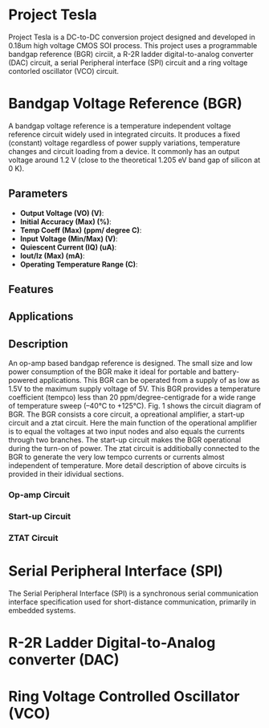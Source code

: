 # Project Tesla
Project Tesla is a DC-to-DC conversion project designed and developed in 0.18um high voltage CMOS SOI process. This project uses a programmable bandgap reference (BGR) circiit, a R-2R ladder digital-to-analog converter (DAC) circuit, a serial Peripheral interface (SPI) circuit and a ring voltage contorled oscillator (VCO) circuit.
# Bandgap Voltage Reference (BGR)
A bandgap voltage reference is a temperature independent voltage reference circuit widely used in integrated circuits. It produces a fixed (constant) voltage regardless of power supply variations, temperature changes and circuit loading from a device. It commonly has an output voltage around 1.2 V (close to the theoretical 1.205 eV band gap of silicon at 0 K).
## Parameters
- **Output Voltage (VO) (V)**:
- **Initial Accuracy (Max) (%)**:
- **Temp Coeff (Max) (ppm/ degree C)**:
- **Input Voltage (Min/Max) (V)**:
- **Quiescent Current (IQ) (uA)**:	
- **Iout/Iz (Max) (mA)**:
- **Operating Temperature Range (C)**:

## Features
## Applications
## Description
An op-amp based bandgap reference is designed. The small size and low power consumption of the BGR make it ideal for portable and battery-powered applications. This BGR can be operated from a supply of as low as 1.5V to the maximum supply voltage of 5V. This BGR provides a temperature coefficient (tempco) less than 20 ppm/degree-centigrade for a wide range of temperature sweep (–40°C to +125°C). Fig. 1 shows the circuit diagram of BGR. The BGR consists a core circuit, a opreational amplifier, a start-up circuit and a ztat circuit. Here the main function of the operational amplifier is to equal the voltages at two input nodes and also equals the currents through two branches. The start-up circuit makes the BGR operational during the turn-on of power. The ztat circuit is additiobally connected to the BGR to generate the very low tempco currents or currents almost independent of temperature. More detail description of above circuits is provided in their idividual sections.

### Op-amp Circuit
### Start-up Circuit
### ZTAT Circuit

# Serial Peripheral Interface (SPI)
The Serial Peripheral Interface (SPI) is a synchronous serial communication interface specification used for short-distance communication, primarily in embedded systems.
# R-2R Ladder Digital-to-Analog converter (DAC)

# Ring Voltage Controlled Oscillator (VCO)

